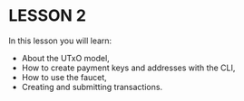 # LESSON 2

In this lesson you will learn: 

* About the UTxO model, 
* How to create payment keys and addresses with the CLI, 
* How to use the faucet,
* Creating and submitting transactions.

